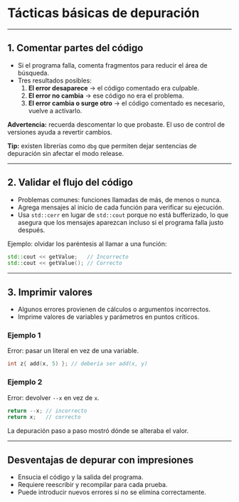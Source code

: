 # Tácticas básicas de depuración


---

## 1. Comentar partes del código
- Si el programa falla, comenta fragmentos para reducir el área de búsqueda.
- Tres resultados posibles:
  1. **El error desaparece** → el código comentado era culpable.
  2. **El error no cambia** → ese código no era el problema.
  3. **El error cambia o surge otro** → el código comentado es necesario, vuelve a activarlo.

**Advertencia:** recuerda descomentar lo que probaste. El uso de control de versiones ayuda a revertir cambios.

**Tip:** existen librerías como `dbg` que permiten dejar sentencias de depuración sin afectar el modo release.

---

## 2. Validar el flujo del código
- Problemas comunes: funciones llamadas de más, de menos o nunca.
- Agrega mensajes al inicio de cada función para verificar su ejecución.
- Usa `std::cerr` en lugar de `std::cout` porque no está bufferizado, lo que asegura que los mensajes aparezcan incluso si el programa falla justo después.

Ejemplo: olvidar los paréntesis al llamar a una función:
```cpp
std::cout << getValue;   // Incorrecto
std::cout << getValue(); // Correcto
```

---

## 3. Imprimir valores
- Algunos errores provienen de cálculos o argumentos incorrectos.
- Imprime valores de variables y parámetros en puntos críticos.

### Ejemplo 1
Error: pasar un literal en vez de una variable.
```cpp
int z{ add(x, 5) }; // debería ser add(x, y)
```

### Ejemplo 2
Error: devolver `--x` en vez de `x`.
```cpp
return --x; // incorrecto
return x;   // correcto
```
La depuración paso a paso mostró dónde se alteraba el valor.

---

## Desventajas de depurar con impresiones
- Ensucia el código y la salida del programa.
- Requiere reescribir y recompilar para cada prueba.
- Puede introducir nuevos errores si no se elimina correctamente.
